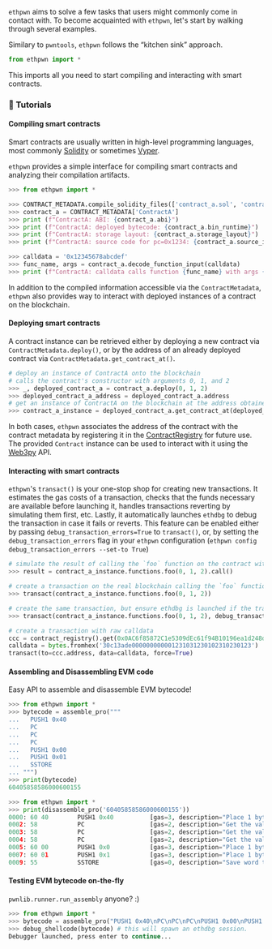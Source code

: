 
`ethpwn` aims to solve a few tasks that users might commonly come in contact with.
To become acquainted with `ethpwn`, let's start by walking through several examples.

Similary to `pwntools`, `ethpwn` follows the “kitchen sink” approach.

```python
from ethpwn import *
```

This imports all you need to start compiling and interacting with smart contracts.

### 🐥 Tutorials

#### Compiling smart contracts

Smart contracts are usually written in high-level programming languages, most commonly [Solidity](https://soliditylang.org/) or sometimes [Vyper](https://vyper.readthedocs.io/en/stable/).

`ethpwn` provides a simple interface for compiling smart contracts and analyzing their compilation artifacts.

```python
>>> from ethpwn import *

>>> CONTRACT_METADATA.compile_solidity_files(['contract_a.sol', 'contract_b.sol'])
>>> contract_a = CONTRACT_METADATA['ContractA']
>>> print (f"ContractA: ABI: {contract_a.abi}")
>>> print (f"ContractA: deployed bytecode: {contract_a.bin_runtime}")
>>> print (f"ContractA: storage layout: {contract_a.storage_layout}")
>>> print (f"ContractA: source code for pc=0x1234: {contract_a.source_info_for_pc(0x1234)}")

>>> calldata = '0x12345678abcdef'
>>> func_name, args = contract_a.decode_function_input(calldata)
>>> print (f"ContractA: calldata calls function {func_name} with args {args}")
```

In addition to the compiled information accessible via the `ContractMetadata`, `ethpwn` also provides way to interact with deployed instances of a contract on the blockchain.

#### Deploying smart contracts

A contract instance can be retrieved either by deploying a new contract via `ContractMetadata.deploy()`, or by the address of an already deployed contract via `ContractMetadata.get_contract_at()`.

```python
# deploy an instance of ContractA onto the blockchain
# calls the contract's constructor with arguments 0, 1, and 2
>>> _, deployed_contract_a = contract_a.deploy(0, 1, 2)
>>> deployed_contract_a_address = deployed_contract_a.address
# get an instance of ContractA on the blockchain at the address obtained at the step before
>>> contract_a_instance = deployed_contract_a.get_contract_at(deployed_contract_a_address)
```

In both cases, `ethpwn` associates the address of the contract with the contract metadata by registering it in the [ContractRegistry](/ethpwn/ethpwn/global_state/#contractregistry) for future use.
The provided `Contract` instance can be used to interact with it using the [Web3py](https://web3py.readthedocs.io/en/stable/) API.

#### Interacting with smart contracts

`ethpwn`'s `transact()` is your one-stop shop for creating new transactions.
It estimates the gas costs of a transaction, checks that the funds necessary are available before launching it,
handles transactions reverting by simulating them first, etc.
Lastly, it automatically launches `ethdbg` to debug the transaction in case it fails or reverts. This feature can be enabled either by passing `debug_transaction_errors=True` to `transact()`, or, by setting the `debug_transaction_errors` flag in your `ethpwn` configuration (`ethpwn config debug_transaction_errors --set-to True`)

```python
# simulate the result of calling the `foo` function on the contract with arguments 0, 1, and 2
>>> result = contract_a_instance.functions.foo(0, 1, 2).call()

# create a transaction on the real blockchain calling the `foo` function on the contract with arguments 0, 1, and 2
>>> transact(contract_a_instance.functions.foo(0, 1, 2))

# create the same transaction, but ensure ethdbg is launched if the transaction fails or reverts
>>> transact(contract_a_instance.functions.foo(0, 1, 2), debug_transaction_errors=True)

# create a transaction with raw calldata
ccc = contract_registry().get(0x0AC6f85872C1e5309dEc61f94B10196ea1d248d0)
calldata = bytes.fromhex('30c13ade000000000001231031230102310230123')
transact(to=ccc.address, data=calldata, force=True)
```

#### Assembling and Disassembling EVM code

Easy API to assemble and disassemble EVM bytecode!

```python
>>> from ethpwn import *
>>> bytecode = assemble_pro("""
...   PUSH1 0x40
...   PC
...   PC
...   PC
...   PUSH1 0x00
...   PUSH1 0x01
...   SSTORE
... """)
>>> print(bytecode)
60405858586000600155
```

```python
>>> from ethpwn import *
>>> print(disassemble_pro('60405858586000600155'))
0000: 60 40        PUSH1 0x40          [gas=3, description="Place 1 byte item on stack."]
0002: 58           PC                  [gas=2, description="Get the value of the program counter prior to the increment."]
0003: 58           PC                  [gas=2, description="Get the value of the program counter prior to the increment."]
0004: 58           PC                  [gas=2, description="Get the value of the program counter prior to the increment."]
0005: 60 00        PUSH1 0x0           [gas=3, description="Place 1 byte item on stack."]
0007: 60 01        PUSH1 0x1           [gas=3, description="Place 1 byte item on stack."]
0009: 55           SSTORE              [gas=0, description="Save word to storage."]
```


#### Testing EVM bytecode on-the-fly

`pwnlib.runner.run_assembly` anyone? :)

```python
>>> from ethpwn import *
>>> bytecode = assemble_pro("PUSH1 0x40\nPC\nPC\nPC\nPUSH1 0x00\nPUSH1 0x01\nSSTORE\n")
>>> debug_shellcode(bytecode) # this will spawn an ethdbg session.
Debugger launched, press enter to continue...
```